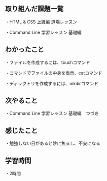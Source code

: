 ## 取り組んだ課題一覧
・HTML & CSS 上級編 道場レッスン

・Command Line 学習レッスン 基礎編
## わかったこと
・ファイルを作成するには、touchコマンド

・コマンドでファイルの中身を表示、catコマンド

・ディレクトリを作成するには、mkdirコマンド
## 次やること
・Command Line 学習レッスン 基礎編　つづき
## 感じたこと
・勉強しない日があると妙に焦るし、不安になる
## 学習時間
・2時間
